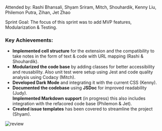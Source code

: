 Attended by: Rashi Bhansali, Shyam Sriram, Mitch, Shouhardik, Kenny Liu, Philemon Putra, Zihan, Jet Zhao

Sprint Goal:
The focus of this sprint was to add MVP features, Modularization & Testing.

### Key Achievements:
- **Implemented cell structure** for the extension and the compatibility to take notes in the form of text & code with URL mapping (Rashi & Shouhardik).
- **Modularized the code base** by adding classes for better accessibility and reusability. Also unit test were setup using Jest and code quality analysis using Codacy (Mitch).
- **Developed Dark Mode** and integrating it with the current CSS (Kenny).
- **Documented the codebase** using **JSDoc** for improved readability (Judy).  
 **Implemented Markdown support** (in progress) this also includes integration with the refacored code base (Philemon & Jet).
- **Created issue templates** has been covered to streamline the project (Shyam).

![review](https://github.com/user-attachments/assets/9bb95157-29bd-4d77-bda2-27e10f17e8cf)

